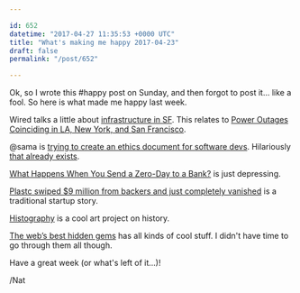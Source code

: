 ```yaml
---

id: 652
datetime: "2017-04-27 11:35:53 +0000 UTC"
title: "What's making me happy 2017-04-23"
draft: false
permalink: "/post/652"

---
```


Ok, so I wrote this #happy post on Sunday, and then forgot to post it... like a fool. So here is what made me happy last week.

Wired talks a little about [infrastructure in SF](https://www.wired.com/2017/04/san-francisco-kept-moving-massive-poweroutage/). This relates to [Power Outages Coinciding in LA, New York, and San Francisco](https://www.inverse.com/article/30631-lax-sf-ny-power-outages).


@sama is [trying to create an ethics document for software devs](https://qz.com/964159/the-president-of-y-combinator-sam-altman-is-leading-an-effort-to-develop-a-code-of-ethics-for-silicon-valley-in-response-to-president-donald-trump/). Hilariously [that already exists](https://www.acm.org/about-acm/acm-code-of-ethics-and-professional-conduct).

[What Happens When You Send a Zero-Day to a Bank?](https://privacylog.blogspot.com/2017/04/what-happens-when-you-send-zero-day-to.html) is just depressing.

[Plastc swiped $9 million from backers and just completely vanished](https://www.theverge.com/circuitbreaker/2017/4/20/15375842/plastc-bankrupt-campaign-fold-backers) is a traditional startup story.

[Histography](http://www.histography.io/) is a cool art project on history.

[The web’s best hidden gems](http://www.kottke.org/17/04/the-webs-best-hidden-gems) has all kinds of cool stuff. I didn't have time to go through them all though.


Have a great week (or what's left of it...)!

/Nat
